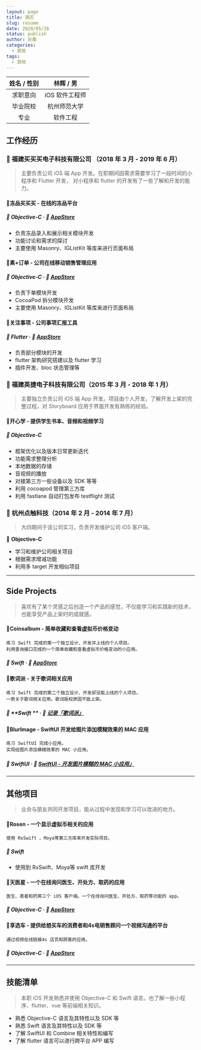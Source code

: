 ```yaml
---
layout: page
title: 简历
slug: resume
date: 2020/05/26
status: publish
author: 灰桑
categories: 
  - 其他
tags: 
  - 其他
---
```


| 姓名 / 性别 |   林辉 / 男    |
| :---------: | :------------: |
|  求职意向   | iOS 软件工程师 |
|  毕业院校   |  杭州师范大学  |
|    专业     |    软件工程    |

工作经历
----

### 🏢 福建买买买电子科技有限公司 （2018 年 3 月 - 2019 年 6 月）

> 主要负责公司 iOS 端 App 开发。在职期间因需求需要学习了一段时间的小程序和 Flutter 开发， 对小程序和 flutter 的开发有了一些了解和开发的能力。

#### 📱冻品买买买 - 在线的冻品平台

#####  🔖 **Objective-C**  ·  📌 [**AppStore**](https://apps.apple.com/cn/app/id1385360807 )

* 负责冻品录入和展示相关模块开发
* 功能讨论和需求的探讨
* 主要使用 Masonry、IGListKit 等库来进行页面布局

  

#### 📱素+订单 - 公司在线移动销售管理应用

##### 🔖 **Objective-C**   ·  📌 [**AppStore**](https://apps.apple.com/cn/app/id1469013207)

*   负责下单模块开发
*   CocoaPod 拆分模块开发
*   主要使用 Masonry、IGListKit 等库来进行页面布局



#### 📱关注事项 - 公司事项汇报工具

##### 🔖 **Flutter**       ·  📌 [**AppStore**  ](https://itunes.apple.com/cn/app/关注事项/id1448446851?l=en&mt=8)

*   负责部分模块的开发
*   flutter 架构研究搭建以及 flutter 学习
*   插件开发、bloc 状态管理等



### 🏢 福建英捷电子科技有限公司（2015 年 3 月 - 2018 年 1 月）

> 主要独立负责公司 iOS 端 App 开发。项目由个人开发，了解开发上架的完整过程，对 Storyboard 应用于界面开发有熟练的经验。

#### 📱开心学 - 提供学生书本、音频和视频学习

##### 🔖 **Objective-C**

* 框架优化以及版本日常更新迭代
* 功能需求整理分析
* 本地数据的存储
* 音视频的播放
* 对接第三方一些设备以及 SDK 等等
* 利用 cocoapod 管理第三方库
* 利用 fastlane 自动打包发布 testflight 测试

  

### 🏢 杭州点触科技（2014 年 2 月 - 2014 年 7 月）

> 大四期间于该公司实习，负责开发维护公司 iOS 客户端。

🔖 **Objective-C**

* 学习和维护公司相关项目
* 根据需求增减功能
* 利用多 target 开发相似项目

------

## Side Projects

> 喜欢有了某个灵感之后创造一个产品的感觉，不仅能学习和实践新的技术，也能享受产品上架时的成就感。

#### 📱Coinsalbum - 简单收藏和查看虚拟币价格变动

```
练习 Swift 完成的第一个独立设计、开发并上线的个人项目。
利用查询接口完成的一个简单收藏和查看虚拟币价格变动的小应用。
```

##### 🔖 **Swift**  ·  📌 [**AppStore**](https://itunes.apple.com/cn/app/coinsalbum/id1437463750?l=en&mt=8) 



#### 📱歌词派 - 关于歌词相关应用

```
练习 Swift 完成的第二个独立设计、开发却没能上线的个人项目。
一款关于歌词相关应用。歌词版权原因不能上架。
```

#####  🔖 **Swift ** · 📌 [**记录「歌词派」**](https://code.linsyorozuya.com/archives/记录「歌词派」/)   



#### 📱BlurImage - SwiftUI 开发给图片添加模糊效果的 MAC 应用

```
练习 SwiftUI 完成小应用。
实现给图片添加模糊效果的 MAC 小应用。
```

##### 🔖 **SwiftUI**  ·  📌 [**SwiftUI - 开发图片模糊的 MAC 小应用」**](https://code.linsyorozuya.com/archives/SwiftUI%20-%20开发图片模糊的%20MAC%20小应用/) 

------

## 其他项目

> 业余与朋友共同开发项目，能从过程中发现和学习可以改进的地方。

#### 📱Rosen - 一个显示虚拟币相关的应用

```
使用 RxSwift 、Moya等第三方库来开发实际项目。
```

##### 🔖 **Swift**

* 使用到 RxSwift、Moya等 swift 库开发

  

#### 📱天医星 - 一个在线询问医生、开处方、取药的应用

```
医生、患者和药房三个 iOS 客户端。一个在线询问医生、开处方、取药等功能的 app。
```

##### 🔖 **Objective-C**  ·  📌 [**AppStore**](https://itunes.apple.com/cn/app/id1055257513?mt=8&at=1l3vntR&ct=qm)   



#### 📱享选车 - 提供给想买车的消费者和4s电销售顾问一个视频沟通的平台

```
通过视频在线链接4s 店员和顾客的应用。
```

##### 🔖 **Objective-C**  ·  📌 [**AppStore** ](https://geo.itunes.apple.com/us/app/享好车/id1323700255?mt=8&uo=4&at=1001lxLB)

------

技能清单
----

> 本职 iOS 开发熟悉并使用 Objective-C 和 Swift 语言。也了解一些小程序、flutter、vue 等前端相关知识。

*   熟悉 Objective-C 语言及其特性以及 SDK 等
*   熟悉 Swift 语言及其特性以及 SDK 等
*   了解 SwiftUI 和 Combine 相关特性和编写
*   了解 flutter 语言可以进行跨平台 APP 编写


